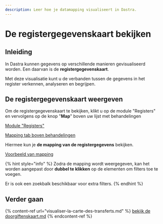 ```yaml
---
description: Leer hoe je datamapping visualiseert in Dastra.
---
```


# De registergegevenskaart bekijken

## Inleiding

In Dastra kunnen gegevens op verschillende manieren gevisualiseerd worden. Een daarvan is de **registergegevenskaart**.

Met deze visualisatie kunt u de verbanden tussen de gegevens in het register verkennen, analyseren en begrijpen.

## De registergegevenskaart weergeven

Om de registergegevenskaart te bekijken, klikt u op de module "Registers" en vervolgens op de knop "**Map**" boven uw lijst met behandelingen &#x20;



[Module "Registers"](<../../../.gitbook/assets/image (199).png>)

[Mapping tab boven behandelingen](<../../..gitbook/assets/Capture web_4-5-2022_101143_app.dastra.eu.jpeg>)

Hiermee kun je **de mapping van de registergegevens** bekijken.

[Voorbeeld van mapping](<../../../.gitbook/assets/image (168).png>)

{% hint style="info" %}
Zodra de mapping wordt weergegeven, kan het worden aangepast door **dubbel te klikken** op de elementen om filters toe te voegen.

Er is ook een zoekbalk beschikbaar voor extra filters.
{% endhint %}

## Verder gaan

{% content-ref url="visualiser-la-carte-des-transferts.md" %}
[bekijk de doorgiftenskaart.md](visualiser-la-carte-des-transferts.md)
{% endcontent-ref %}